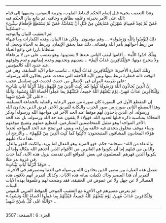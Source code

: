 ------------------------------------------------------------------------

وهذا التعقيب يجيء قبل إتمام الحكم لإيقاظ القلوب، وتربية النفوس، وتنبيهها
إلى قيام الله على الأمر بخبرته وعلمه بظاهره وخافيه. ثم يتابع بيان الحكم
فيه:  
«فَمَنْ لَمْ يَجِدْ فَصِيامُ شَهْرَيْنِ مُتَتابِعَيْنِ مِنْ قَبْلِ أَنْ يَتَمَاسَّا. فَمَنْ لَمْ يَسْتَطِعْ فَإِطْعامُ
سِتِّينَ مِسْكِيناً» ...  
ثم التعقيب للبيان والتوجيه:  
«ذلِكَ لِتُؤْمِنُوا بِاللَّهِ وَرَسُولِهِ» ... وهم مؤمنون.. ولكن هذا البيان، وهذه
الكفارات وما فيها من ربط أحوالهم بأمر الله وقضائه.. ذلك مما يحقق
الإيمان، ويربط به الحياة ويجعل له سلطانا بارزا في واقع الحياة.  
«وَتِلْكَ حُدُودُ اللَّهِ» .. أقامها ليقف الناس عندها لا يتعدونها. وهو يغضب على من
لا يرعاها ولا يتحرج دونها: «وَلِلْكافِرِينَ عَذابٌ أَلِيمٌ» .. بتعديهم وتحديهم وعدم
إيمانهم وعدم وقوفهم عند حدود الله كالمؤمنين..  
وتلك العبارة الأخيرة: «وَلِلْكافِرِينَ عَذابٌ أَلِيمٌ» .. تناسب ختام الآية السابقة،
وهي في الوقت ذاته قنطرة تربط بينها وبين الآية اللاحقة التي تتحدث عمن
يحادّون الله ورسوله. على طريقة القرآن في الانتقال من حديث لحديث في تسلسل
عجيب:  
«إِنَّ الَّذِينَ يُحَادُّونَ اللَّهَ وَرَسُولَهُ كُبِتُوا كَما كُبِتَ الَّذِينَ مِنْ قَبْلِهِمْ، وَقَدْ أَنْزَلْنا
آياتٍ بَيِّناتٍ وَلِلْكافِرِينَ عَذابٌ مُهِينٌ. يَوْمَ يَبْعَثُهُمُ اللَّهُ جَمِيعاً، فَيُنَبِّئُهُمْ بِما عَمِلُوا
أَحْصاهُ اللَّهُ وَنَسُوهُ، وَاللَّهُ عَلى كُلِّ شَيْءٍ شَهِيدٌ» ..  
إن المقطع الأول في السورة كان صورة من صور الرعاية والعناية بالجماعة
المسلمة. وهذا المقطع الثاني صورة من صور الحرب والنكاية للفريق الآخر.
فريق الذين يحادون الله ورسوله، أي الذين يأخذون لهم موقفا عند الحد الآخر
في مواجهة الله ورسوله! وذكر المحادّة بمناسبة ذكره قبلها لحدود الله.
فهؤلاء لا يقفون عند حد الله ورسوله، بل عند الحد الآخر المواجه! وهو تمثيل
للمتخاصمين المتنازعين، لتفظيع عملهم وتقبيح موقفهم.  
وساء موقف مخلوق يتحدى فيه خالقه ورازقه، ويقف في تبجح عند الحد المواجه
لحده! هؤلاء المحادون المشاقون المتبجحون: «كُبِتُوا كَما كُبِتَ الَّذِينَ مِنْ قَبْلِهِمْ»
.. والأرجح أن هذا دعاء عليهم.  
والدعاء من الله- سبحانه- حكم. فهو المريد وهو الفعال لما يريد. والكبت
القهر والذل. والذين من قبلهم إما أن يكونوا هم الغابرين من الأقوام الذين
أخذهم الله بنكاله وإما أن يكونوا الذين قهرهم المسلمون في بعض المواقع
التي تقدمت نزول هذه الآية، كما حدث في غزوة بدر مثلا.  
«وَقَدْ أَنْزَلْنا آياتٍ بَيِّناتٍ» ..  
تفصل هذه العبارة بين مصير الذين يحادون الله ورسوله في الدنيا ومصيرهم في
الآخرة.. لتقرير أن هذا المصير وذاك تكفلت ببيانه هذه الآيات. وكذلك لتقرير
أنهم يلاقون هذه المصائر لا عن جهل ولا عن غموض في الحقيقة، فقد وضحت لهم
وعلموها بهذه الآيات البينات.  
ثم يعرض مصيرهم في الآخرة مع التعقيب الموحي الموقظ المربي للنفوس:  
«وَلِلْكافِرِينَ عَذابٌ مُهِينٌ. يَوْمَ يَبْعَثُهُمُ اللَّهُ جَمِيعاً، فَيُنَبِّئُهُمْ بِما عَمِلُوا أَحْصاهُ
اللَّهُ وَنَسُوهُ. وَاللَّهُ عَلى كُلِّ شَيْءٍ شَهِيدٌ» ..

------------------------------------------------------------------------

الجزء: 6 ¦ الصفحة: 3507
